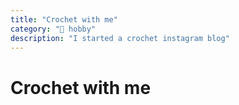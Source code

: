 ```yaml
---
title: "Crochet with me"
category: "🌼 hobby"
description: "I started a crochet instagram blog"
---
```


# Crochet with me